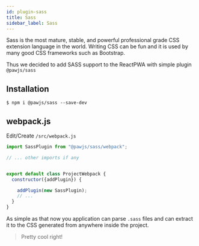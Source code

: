 ```yaml
---
id: plugin-sass
title: Sass
sidebar_label: Sass
---
```


Sass is the most mature, stable, and powerful professional grade CSS extension language in the world.
Writing CSS can be fun and it is used by many good CSS frameworks such as Bootstrap.

Thus we decided to add SASS support to the ReactPWA with simple plugin `@pawjs/sass` 


## Installation

```
$ npm i @pawjs/sass --save-dev
```

## webpack.js

Edit/Create `/src/webpack.js`

```javascript
import SassPlugin from "@pawjs/sass/webpack";

// ... other imports if any


export default class ProjectWebpack {
  constructor({addPlugin}) {

    addPlugin(new SassPlugin);
    // ...
  }
}
```

As simple as that now you application can  parse `.sass` files and can extract it to the CSS generated from anywhere inside the project.

> Pretty cool right! 

<script async src="//pagead2.googlesyndication.com/pagead/js/adsbygoogle.js"></script>
<ins class="adsbygoogle"
     style="display:block"
     data-ad-client="ca-pub-7586505628408924"
     data-ad-slot="5652642939"
     data-ad-format="auto"></ins>
<script>
(adsbygoogle = window.adsbygoogle || []).push({});
</script>  

<script src="https://codefund.io/scripts/fefc6de5-a0ce-46e8-a15d-f43733b5b454/embed.js"></script>
<div id="codefund_ad"></div>
